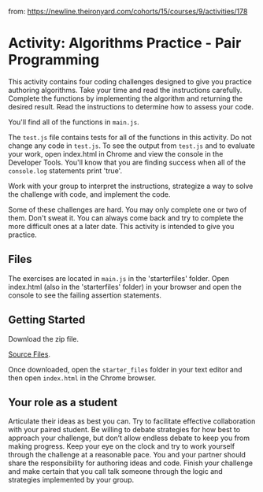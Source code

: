 from: https://newline.theironyard.com/cohorts/15/courses/9/activities/178

# Activity: Algorithms Practice - Pair Programming
This activity contains four coding challenges designed to give you practice authoring algorithms. Take your time and read the instructions carefully. Complete the functions by implementing the algorithm and returning the desired result. Read the instructions to determine how to assess your code.

You'll find all of the functions in `main.js`.

The `test.js` file contains tests for all of the functions in this activity. Do not change any code in `test.js`. To see the output from `test.js` and to evaluate your work, open index.html in Chrome and view the console in the Developer Tools. You'll know that you are finding success when all of the `console.log` statements print 'true'.

Work with your group to interpret the instructions, strategize a way to solve the challenge with code, and implement the code.

Some of these challenges are hard. You may only complete one or two of them. Don't sweat it. You can always come back and try to complete the more difficult ones at a later date. This activity is intended to give you practice.

## Files  
The exercises are located in `main.js` in the 'starterfiles' folder. Open index.html (also in the 'starterfiles' folder) in your browser and open the console to see the failing assertion statements.

## Getting Started  
Download the zip file.

[Source Files](https://github.com/JamieBort/AlgorithmsPractice/tree/master/SourceFiles).

Once downloaded, open the `starter_files` folder in your text editor and then open `index.html` in the Chrome browser.

## Your role as a student
Articulate their ideas as best you can. Try to facilitate effective collaboration with your paired student. Be willing to debate strategies for how best to approach your challenge, but don’t allow endless debate to keep you from making progress. Keep your eye on the clock and try to work yourself through the challenge at a reasonable pace. You and your partner should share the responsibility for authoring ideas and code. Finish your challenge and make certain that you call talk someone through the logic and strategies implemented by your group.
